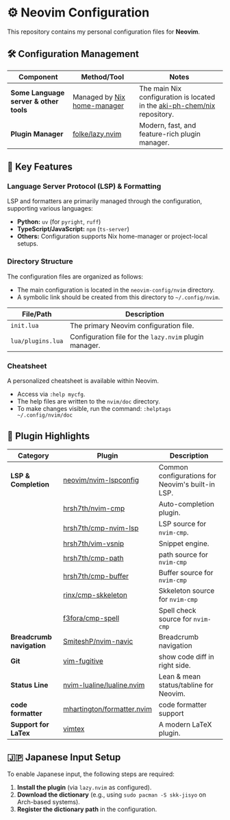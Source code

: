 # ⚙️ Neovim Configuration

This repository contains my personal configuration files for **Neovim**.

## 🛠️ Configuration Management

| Component                              | Method/Tool                   | Notes                                                                       |
|----------------------------------------|-------------------------------|-----------------------------------------------------------------------------|
| **Some Language server & other tools** | Managed by [Nix home-manager] | The main Nix configuration is located in the [aki-ph-chem/nix]  repository. |
| **Plugin Manager**                     | [folke/lazy.nvim]             | Modern, fast, and feature-rich plugin manager.                              |

[Nix home-manager]: https://www.google.com/search?q=https://nixos.org/manual/home-manager/index.html
[folke/lazy.nvim]: https://github.com/folke/lazy.nvim
[aki-ph-chem/nix]: https://github.com/aki-ph-chem/nix

## 🚀 Key Features

### Language Server Protocol (LSP) & Formatting

LSP and formatters are primarily managed through the configuration, supporting various languages:

  * **Python:** `uv` (for `pyright`, `ruff`)
  * **TypeScript/JavaScript:** `npm` (`ts-server`)
  * **Others:** Configuration supports Nix home-manager or project-local setups.

### Directory Structure

The configuration files are organized as follows:

  * The main configuration is located in the `neovim-config/nvim` directory.
  * A symbolic link should be created from this directory to `~/.config/nvim`.

| File/Path         | Description                                            |
|-------------------|--------------------------------------------------------|
| `init.lua`        | The primary Neovim configuration file.                 |
| `lua/plugins.lua` | Configuration file for the `lazy.nvim` plugin manager. |

### Cheatsheet

A personalized cheatsheet is available within Neovim.

  * Access via `:help mycfg`.
  * The help files are written to the `nvim/doc` directory.
  * To make changes visible, run the command: `:helptags ~/.config/nvim/doc`

## 🔌 Plugin Highlights

| Category                  | Plugin                       | Description                                      |
|---------------------------|------------------------------|--------------------------------------------------|
| **LSP & Completion**      | [neovim/nvim-lspconfig]      | Common configurations for Neovim's built-in LSP. |
|                           | [hrsh7th/nvim-cmp]           | Auto-completion plugin.                          |
|                           | [hrsh7th/cmp-nvim-lsp]       | LSP source for `nvim-cmp`.                       |
|                           | [hrsh7th/vim-vsnip]          | Snippet engine.                                  |
|                           | [hrsh7th/cmp-path]           | path source for `nvim-cmp`                       |
|                           | [hrsh7th/cmp-buffer]         | Buffer source for `nvim-cmp`                     |
|                           | [rinx/cmp-skkeleton]         | Skkeleton source for `nvim-cmp`                  |
|                           | [f3fora/cmp-spell]           | Spell check source for `nvim-cmp`                |
| **Breadcrumb navigation** | [SmiteshP/nvim-navic]        | Breadcrumb navigation                            |
| **Git**                   | [vim-fugitive]               | show code diff in right side.                    |
| **Status Line**           | [nvim-lualine/lualine.nvim]  | Lean & mean status/tabline for Neovim.           |
| **code formatter**        | [mhartington/formatter.nvim] | code formatter support                           |
| **Support for LaTex**     | [vimtex]                     | A modern LaTeX plugin.                           |


[neovim/nvim-lspconfig]: https://github.com/neovim/nvim-lspconfig
[hrsh7th/nvim-cmp]: https://github.com/hrsh7th/nvim-cmp
[hrsh7th/cmp-nvim-lsp]: https://github.com/hrsh7th/cmp-nvim-lsp
[hrsh7th/vim-vsnip]: https://github.com/hrsh7th/vim-vsnip
[hrsh7th/cmp-path]: https://github.com/hrsh7th/cmp-path
[hrsh7th/cmp-buffer]: https://github.com/hrsh7th/cmp-buffer

[rinx/cmp-skkeleton]: https://github.com/rinx/cmp-skkeleton
[SmiteshP/nvim-navic]: https://github.com/SmiteshP/nvim-navic
[f3fora/cmp-spell]: https://github.com/f3fora/cmp-spell
[nvim-lualine/lualine.nvim]: https://github.com/nvim-lualine/lualine.nvim

[vim-code-dark]: https://github.com/tomasiser/vim-code-dark
[barbar.nvim]: https://github.com/romgrk/barbar.nvim
[toggleterm.nvim]: https://github.com/akinsho/toggleterm.nvim
[nerdtree]: https://github.com/preservim/nerdtree
[vim-fugitive]: https://github.com/tpope/vim-fugitive

[vimtex]: https://github.com/lervag/vimtex
[rust.vim]: https://github.com/rust-lang/rust.vim
[lexima.vim]: https://github.com/cohama/lexima.vim
[Nerd Fonts]: https://www.nerdfonts.com/

[mhartington/formatter.nvim]: https://github.com/mhartington/formatter.nvim

## 🇯🇵 Japanese Input Setup

To enable Japanese input, the following steps are required:

1.  **Install the plugin** (via `lazy.nvim` as configured).
2.  **Download the dictionary** (e.g., using `sudo pacman -S skk-jisyo` on Arch-based systems).
3.  **Register the dictionary path** in the configuration.
